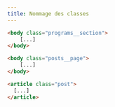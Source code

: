 ```yaml
---
title: Nommage des classes 
---
```


```html 
<body class="programs__section">
    [...]
</body>
```

```html
<body class="posts__page">
    [...]
</body>
```

```html
<article class="post">
  [...]
</article>
```

